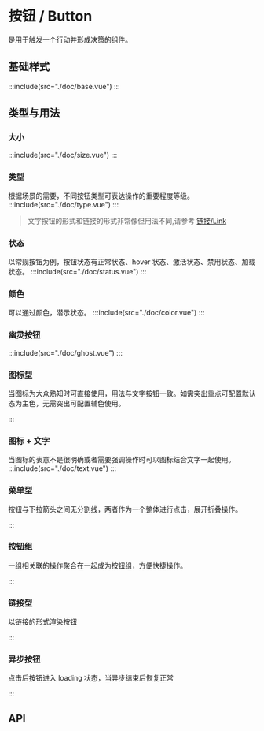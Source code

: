 <style lang="scss">
  .demo-btns{
    .wd-btn + .wd-btn{
      margin-left: 90px;
    }
  }
  .demo-btn-group {
    display: inline-block;
    .wd-btn + .wd-btn{
      margin-left: 18px;
    }
  }
  .demo-button{
    .wd-btn + .wd-btn{
      margin-left: 8px;
    }
  }
</style>

# 按钮 / Button
是用于触发一个行动并形成决策的组件。

## 基础样式
:::include(src="./doc/base.vue")
:::
## 类型与用法
### 大小 
:::include(src="./doc/size.vue")
:::
### 类型 
根据场景的需要，不同按钮类型可表达操作的重要程度等级。
:::include(src="./doc/type.vue")
:::
> 文字按钮的形式和链接的形式非常像但用法不同,请参考 [链接/Link <i class="wdicon wdicon-link-o"></i>](/components/link)
### 状态 
以常规按钮为例，按钮状态有正常状态、hover 状态、激活状态、禁用状态、加载状态。
:::include(src="./doc/status.vue")
:::

### 颜色
可以通过颜色，潜示状态。
:::include(src="./doc/color.vue")
:::

### 幽灵按钮
:::include(src="./doc/ghost.vue")
:::

### 图标型
当图标为大众熟知时可直接使用，用法与文字按钮一致。如需突出重点可配置默认态为主色，无需突出可配置辅色使用。
<!-- :::include(src="./doc/icon.vue") -->
:::
### 图标 + 文字
当图标的表意不是很明确或者需要强调操作时可以图标结合文字一起使用。
:::include(src="./doc/text.vue")
:::

### 菜单型
按钮与下拉箭头之间无分割线，两者作为一个整体进行点击，展开折叠操作。
<!--:::include(src="./doc/menu.vue")-->

:::

### 按钮组
一组相关联的操作聚合在一起成为按钮组，方便快捷操作。
<!--:::include(src="./doc/group.vue")-->

:::

### 链接型
以链接的形式渲染按钮
<!--:::include(src="./doc/link.vue")-->

:::

### 异步按钮
点击后按钮进入 loading 状态，当异步结束后恢复正常
<!--:::include(src="./doc/async-loading.vue")-->

:::

## API
<api-doc name="Button" :doc="require('./api.json')"></api-doc>
<!-- TODO 打开注释 -->
<!-- <api-doc name="IconButton" :doc="require('./../icon-button/api.json')"></api-doc> -->
